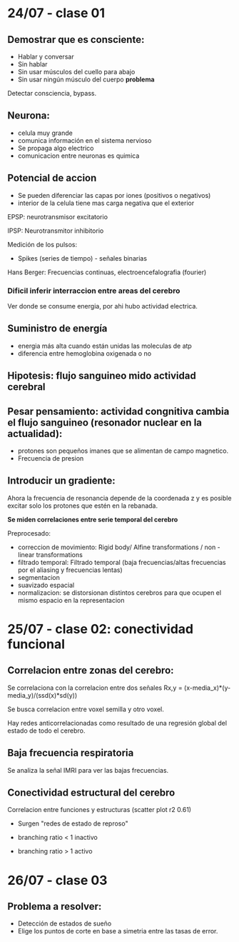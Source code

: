 # 24/07 -  clase 01

## Demostrar que es consciente:

+ Hablar y conversar
+ Sin hablar
+ Sin usar músculos del cuello para abajo
+ Sin usar ningún músculo del cuerpo **problema**

Detectar consciencia, bypass.

## Neurona:

+ celula muy grande
+ comunica información en el sistema nervioso
+ Se propaga algo electrico
+ comunicacion entre neuronas es quimica

## Potencial de accion

+ Se pueden diferenciar las capas por iones (positivos o negativos)
+ interior de la celula tiene mas carga negativa que el exterior

EPSP: neurotransmisor excitatorio

IPSP: Neurotransmitor inhibitorio

Medición de los pulsos:

+ Spikes (series de tiempo) - señales binarias

Hans Berger: Frecuencias continuas, electroencefalografia (fourier)

### Dificil inferir interraccion entre areas del cerebro

Ver donde se consume energia, por ahi hubo actividad electrica.

## Suministro de energía

+ energia más alta cuando están unidas las moleculas de atp
+ diferencia entre hemoglobina oxigenada o no


## Hipotesis: flujo sanguineo mido actividad cerebral

## Pesar pensamiento: actividad congnitiva cambia el flujo sanguineo (resonador nuclear en la actualidad):

+ protones son pequeños imanes que se alimentan de campo magnetico.
+ Frecuencia de presion

## Introducir un gradiente:

Ahora la frecuencia de resonancia depende de la coordenada z y es posible excitar solo los protones que estén en la rebanada.


**Se miden correlaciones entre serie temporal del cerebro**

Preprocesado:

+ correccion de movimiento: Rigid body/ Alfine transformations / non - linear transformations
+ filtrado temporal: Filtrado temporal (baja frecuencias/altas frecuencias por el aliasing y frecuencias lentas)
+ segmentacion
+ suavizado espacial
+ normalizacion: se distorsionan distintos cerebros para que ocupen el mismo espacio en la representacion

# 25/07 -  clase 02: conectividad funcional

## Correlacion entre zonas del cerebro:

Se correlaciona con la correlacion entre dos señales Rx,y = (x-media_x)*(y-media_y)/(ssd(x)*sd(y))

Se busca correlacion entre voxel semilla y otro voxel.

Hay redes anticorrelacionadas como resultado de una regresión global del estado de todo el cerebro.

## Baja frecuencia respiratoria

Se analiza la señal IMRI para ver las bajas frecuencias.

## Conectividad estructural del cerebro

Correlacion entre funciones y estructuras (scatter plot r2 0.61)

+ Surgen "redes de estado de reproso"

+ branching ratio < 1 inactivo
+ branching ratio > 1 activo

# 26/07 -  clase 03

## Problema a resolver: 

+ Detección de estados de sueño
+ Elige los puntos de corte en base a simetria entre las tasas de error.